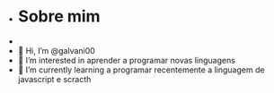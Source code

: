 - # Sobre mim
- 
- 👋 Hi, I’m @galvani00
- 👀 I’m interested in aprender a programar novas linguagens 
- 🌱 I’m currently learning a programar recentemente a linguagem de javascript e scracth


<!---
galvani00/galvani00 is a ✨ special ✨ repository because its `README.md` (this file) appears on your GitHub profile.
You can click the Preview link to take a look at your changes.
--->
